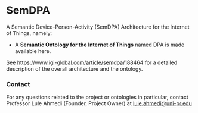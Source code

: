 # SemDPA
A Semantic Device-Person-Activity (SemDPA) Architecture for the Internet of Things, namely:
<ul>
<li>A <b>Semantic Ontology for the Internet of Things</b> named DPA is made available here.</li>
</ul>

See https://www.igi-global.com/article/semdpa/188464 for a detailed description of the overall architecture and the ontology.

<h3>Contact</h3>
<p>
For any questions related to the project or ontologies in particular, contact Professor Lule Ahmedi (Founder, Project Owner) at <a href="mailto:lule.ahmedi@uni-pr.edu?subject=InWaterSense">lule.ahmedi@uni-pr.edu</a>
</p>
